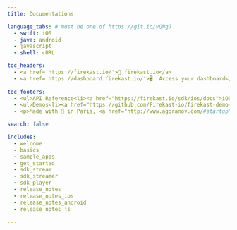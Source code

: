```yaml
---
title: Documentations

language_tabs: # must be one of https://git.io/vQNgJ
  - swift: iOS
  - java: android
  - javascript
  - shell: cURL

toc_headers:
  - <a href='https://firekast.io/'>🏡 firekast.io</a>
  - <a href='https://dashboard.firekast.io/'>🖥️  Access your dashboard</a>
  
toc_footers:
  - <ul>API Reference<li><a href="https://firekast.io/sdk/ios/docs">iOS</a></li><li><a href="https://firekast.io/sdk/android/docs">Android</a></li></ul>
  - <ul>Demos<li><a href="https://github.com/Firekast-io/firekast-demo-ios">iOS</a></li><li><a href="https://github.com/Firekast-io/firekast-demo-android">Android</a></li></ul>
  - <p>Made with 🍕 in Paris, <a href="http://www.agoranov.com/#startup">Agoranov</a></p>

search: false

includes:
  - welcome
  - basics
  - sample_apps
  - get_started
  - sdk_stream
  - sdk_streamer
  - sdk_player
  - release_notes
  - release_notes_ios
  - release_notes_android
  - release_notes_js

---
```

